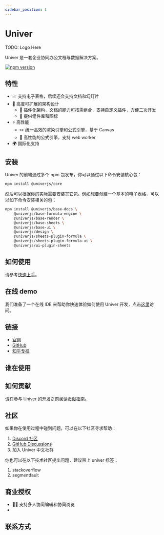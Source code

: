 ```yaml
---
sidebar_position: 1
---
```


# Univer

TODO: Logo Here

Univer 是一套企业协同办公文档与数据解决方案。

[![npm version](https://badge.fury.io/js/@univerjs%2Fcore.svg)](https://badge.fury.io/js/@univerjs%2Fcore)

## 特性

* 📈 支持电子表格，后续还会支持文档和幻灯片
* 🌌 高度可扩展的架构设计
    * 🔌 插件化架构，文档的能力可按需组合，支持自定义插件，方便二次开发
    * 💄 提供组件库和图标
* ⚡ 高性能
    * ✏️ 统一高效的渲染引擎和公式引擎，基于 Canvas
    * 🧮 高性能的公式引擎，支持 web worker
* 🌍 国际化支持

## 安装

Univer 的前端通过多个 npm 包发布，你可以通过以下命令安装核心包：

```bash
npm install @univerjs/core
```

然后可以根据你的实际需要安装其它包。例如想要创建一个基本的电子表格，可以以如下命令安装相关的包：

```zsh
npm install @univerjs/base-docs \
    @univerjs/base-formula-engine \
    @univerjs/base-render \
    @univerjs/base-sheets \
    @univerjs/base-ui \
    @univerjs/design \
    @univerjs/sheets-plugin-formula \
    @univerjs/sheets-plugin-formula-ui \
    @univerjs/ui-plugin-sheets
```

## 如何使用

请参考[快速上手](/docs/category/quick-start)。

## 在线 demo

我们准备了一个在线 IDE 来帮助你快速体验如何使用 Univer 开发，点击[这里](/playground)访问。


## 链接

* [官网](https://univer.work)
* [GitHub](https://github.com/dream-num/univer)
* [知乎专栏](https://www.zhihu.com/org/meng-shu-ke-ji)

## 谁在使用

## 如何贡献

请在参与 Univer 的开发之前阅读[贡献指南](https://github.com/dream-num/univer/contributingguide)。

## 社区

如果你在使用过程中碰到问题，可以在以下社区寻求帮助：

1. [Discord 社区](https://discord.gg/XPGnMBmpd6)
1. [GitHub Discussions](https://github.com/dream-num/univer/discussions)
1. 加入 Univer 中文社群

你也可以在以下技术社区提出问题，建议带上 univer 标签：

1. stackoverflow
1. segmentfault

## 商业授权

* 👨‍💻 支持多人协同编辑和协同浏览
*

## 联系方式
